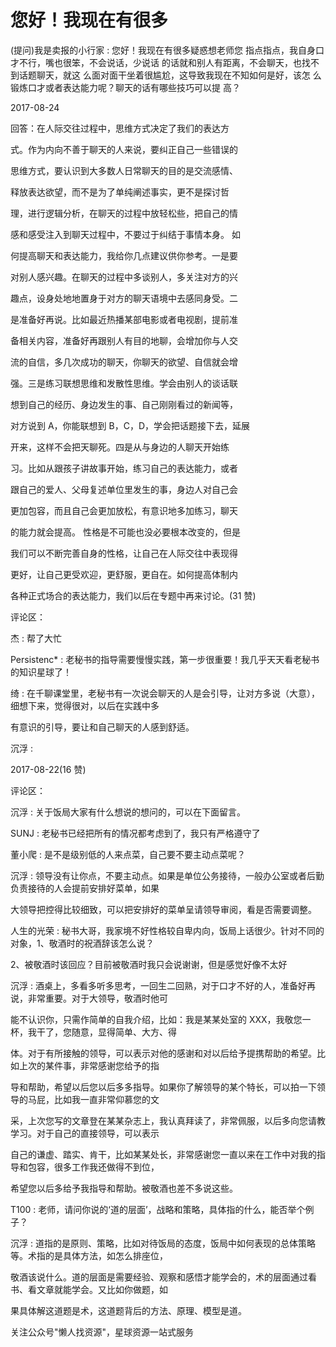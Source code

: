 # 您好！我现在有很多

(提问)我是卖报的小行家 : 您好！我现在有很多疑惑想老师您 指点指点，我自身口才不行，嘴也很笨，不会说话，少说话 的话就和别人有距离，不会聊天，也找不到话题聊天，就这 么面对面干坐着很尴尬，这导致我现在不知如何是好，该怎 么锻炼口才或者表达能力呢？聊天的话有哪些技巧可以提 高？

2017-08-24

回答：在人际交往过程中，思维方式决定了我们的表达方

式。作为内向不善于聊天的人来说，要纠正自己一些错误的

思维方式，要认识到大多数人日常聊天的目的是交流感情、

释放表达欲望，而不是为了单纯阐述事实，更不是探讨哲

理，进行逻辑分析，在聊天的过程中放轻松些，把自己的情

感和感受注入到聊天过程中，不要过于纠结于事情本身。 如

何提高聊天和表达能力，我给你几点建议供你参考。一是要

对别人感兴趣。在聊天的过程中多谈别人，多关注对方的兴

趣点，设身处地地置身于对方的聊天语境中去感同身受。二

是准备好再说。比如最近热播某部电影或者电视剧，提前准

备相关内容，准备好再跟别人有目的地聊，会增加你与人交

流的自信，多几次成功的聊天，你聊天的欲望、自信就会增

强。三是练习联想思维和发散性思维。学会由别人的谈话联

想到自己的经历、身边发生的事、自己刚刚看过的新闻等，

对方说到 A，你能联想到 B，C，D，学会把话题接下去，延展

开来，这样不会把天聊死。四是从与身边的人聊天开始练

习。比如从跟孩子讲故事开始，练习自己的表达能力，或者

跟自己的爱人、父母复述单位里发生的事，身边人对自己会

更加包容，而且自己会更加放松，有意识地多加练习，聊天

的能力就会提高。 性格是不可能也没必要根本改变的，但是

我们可以不断完善自身的性格，让自己在人际交往中表现得

更好，让自己更受欢迎，更舒服，更自在。如何提高体制内

各种正式场合的表达能力，我们以后在专题中再来讨论。(31 赞)

评论区：

杰 : 帮了大忙

Persistenc* : 老秘书的指导需要慢慢实践，第一步很重要！我几乎天天看老秘书的知识星球了！

绮 : 在千聊课堂里，老秘书有一次说会聊天的人是会引导，让对方多说（大意），细想下来，觉得很对，以后在实践中多

有意识的引导，要让和自己聊天的人感到舒适。

沉浮 :

2017-08-22(16 赞)

评论区：

沉浮 : 关于饭局大家有什么想说的想问的，可以在下面留言。

SUNJ : 老秘书已经把所有的情况都考虑到了，我只有严格遵守了

董小爬 : 是不是级别低的人来点菜，自己要不要主动点菜呢？

沉浮 : 领导没有让你点，不要主动点。如果是单位公务接待，一般办公室或者后勤负责接待的人会提前安排好菜单，如果

大领导把控得比较细致，可以把安排好的菜单呈请领导审阅，看是否需要调整。

人生的光荣 : 秘书大哥，我家境不好性格较自卑内向，饭局上话很少。针对不同的对象，1、敬酒时的祝酒辞该怎么说？

2、被敬酒时该回应？目前被敬酒时我只会说谢谢，但是感觉好像不太好

沉浮 : 酒桌上，多看多听多思考，一回生二回熟，对于口才不好的人，准备好再说，非常重要。对于大领导，敬酒时他可

能不认识你，只需作简单的自我介绍，比如：我是某某处室的 XXX，我敬您一杯，我干了，您随意，显得简单、大方、得

体。对于有所接触的领导，可以表示对他的感谢和对以后给予提携帮助的希望。比如上次的某件事，非常感谢您给予的指

导和帮助，希望以后您以后多多指导。如果你了解领导的某个特长，可以拍一下领导的马屁，比如我一直非常仰慕您的文

采，上次您写的文章登在某某杂志上，我认真拜读了，非常佩服，以后多向您请教学习。对于自己的直接领导，可以表示

自己的谦虚、踏实、肯干，比如某某处长，非常感谢您一直以来在工作中对我的指导和包容，很多工作我还做得不到位，

希望您以后多给予我指导和帮助。被敬酒也差不多说这些。

T100 : 老师，请问你说的‘道的层面’，战略和策略，具体指的什么，能否举个例子？

沉浮 : 道指的是原则、策略，比如对待饭局的态度，饭局中如何表现的总体策略等。术指的是具体方法，如怎么排座位，

敬酒该说什么。道的层面是需要经验、观察和感悟才能学会的，术的层面通过看书、看文章就能学会。又比如你做题，如

果具体解这道题是术，这道题背后的方法、原理、模型是道。

关注公众号"懒人找资源"，星球资源一站式服务